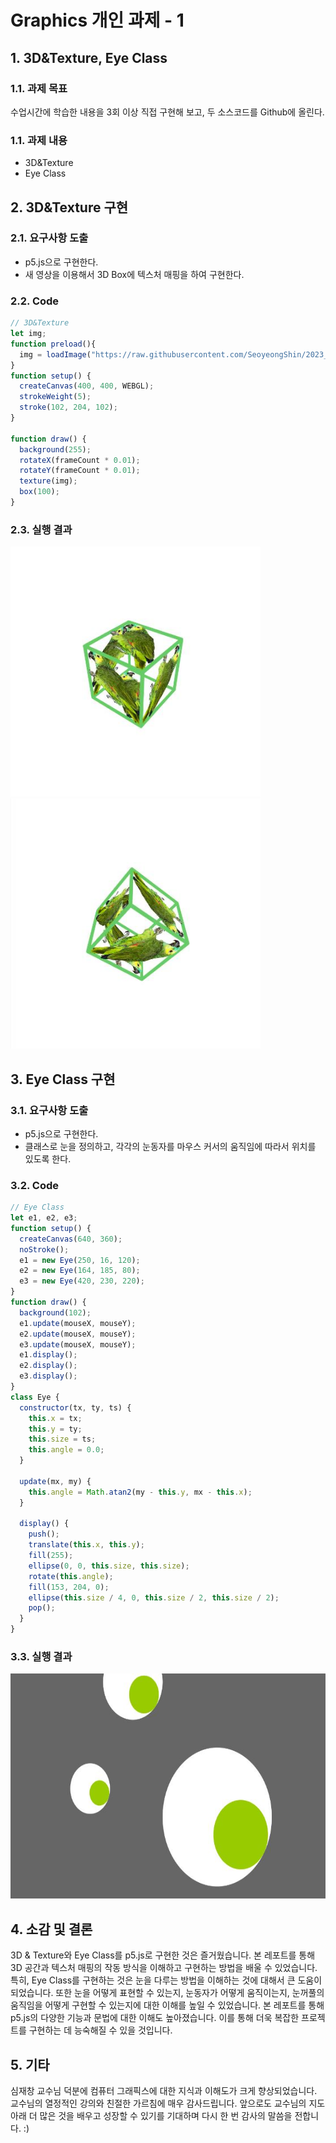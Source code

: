# Graphics 개인 과제 - 1 

## 1. 3D&Texture, Eye Class

### 1.1. 과제 목표 
수업시간에 학습한 내용을 3회 이상 직접 구현해 보고, 두 소스코드를 Github에 올린다.
### 1.1. 과제 내용 
  * 3D&Texture
  * Eye Class

## 2. 3D&Texture 구현
### 2.1. 요구사항 도출
  * p5.js으로 구현한다.
  * 새 영상을 이용해서 3D Box에 텍스처 매핑을 하여 구현한다. 
 
### 2.2. Code 
```javascript
// 3D&Texture
let img;
function preload(){
  img = loadImage("https://raw.githubusercontent.com/SeoyeongShin/2023_1Graphics/main/img/bird_parrot.png");
}
function setup() {
  createCanvas(400, 400, WEBGL);
  strokeWeight(5);
  stroke(102, 204, 102);
}

function draw() {
  background(255);
  rotateX(frameCount * 0.01);
  rotateY(frameCount * 0.01);
  texture(img);
  box(100);
}
```

### 2.3. 실행 결과
<img src="https://raw.githubusercontent.com/SeoyeongShin/2023_1Graphics/main/img/result/box_texture_result.jpg" width="400px" height="400px" title="boxTexture1" alt="boxTexture1"></img>
<img src="https://raw.githubusercontent.com/SeoyeongShin/2023_1Graphics/main/img/result/box_texture_2_result.jpg" width="400px" height="400px" title="boxTexture2" alt="boxTexture2"></img>
<br/>

## 3. Eye Class 구현
### 3.1. 요구사항 도출
  * p5.js으로 구현한다.
  * 클래스로 눈을 정의하고, 각각의 눈동자를 마우스 커서의 움직임에 따라서 위치를  있도록 한다. 
 
### 3.2. Code 
```javascript
// Eye Class
let e1, e2, e3;
function setup() {
  createCanvas(640, 360);
  noStroke();
  e1 = new Eye(250, 16, 120);
  e2 = new Eye(164, 185, 80);
  e3 = new Eye(420, 230, 220);
}
function draw() {
  background(102);
  e1.update(mouseX, mouseY);
  e2.update(mouseX, mouseY);
  e3.update(mouseX, mouseY);
  e1.display();
  e2.display();
  e3.display();
}
class Eye {
  constructor(tx, ty, ts) {
    this.x = tx;
    this.y = ty;
    this.size = ts;
    this.angle = 0.0;
  }

  update(mx, my) {
    this.angle = Math.atan2(my - this.y, mx - this.x);
  }

  display() {
    push();
    translate(this.x, this.y);
    fill(255);
    ellipse(0, 0, this.size, this.size);
    rotate(this.angle);
    fill(153, 204, 0);
    ellipse(this.size / 4, 0, this.size / 2, this.size / 2);
    pop();
  }
}
```

### 3.3. 실행 결과
<img src="https://raw.githubusercontent.com/SeoyeongShin/2023_1Graphics/main/img/result/EyeClassResult.JPG" width="640px" height="360px" title="EyeClassResult" alt="EyeClassResult"></img>
<br/>

## 4. 소감 및 결론 
3D & Texture와 Eye Class를 p5.js로 구현한 것은 즐거웠습니다. 본 레포트를 통해 3D 공간과 텍스처 매핑의 작동 방식을 이해하고 구현하는 방법을 배울 수 있었습니다. 
특히, Eye Class를 구현하는 것은 눈을 다루는 방법을 이해하는 것에 대해서 큰 도움이 되었습니다. 
또한 눈을 어떻게 표현할 수 있는지, 눈동자가 어떻게 움직이는지, 눈꺼풀의 움직임을 어떻게 구현할 수 있는지에 대한 이해를 높일 수 있었습니다.
본 레포트를 통해 p5.js의 다양한 기능과 문법에 대한 이해도 높아졌습니다. 이를 통해 더욱 복잡한 프로젝트를 구현하는 데 능숙해질 수 있을 것입니다.

## 5. 기타 
심재창 교수님 덕분에 컴퓨터 그래픽스에 대한 지식과 이해도가 크게 향상되었습니다. 교수님의 열정적인 강의와 친절한 가르침에 매우 감사드립니다. 앞으로도 교수님의 지도 아래 더 많은 것을 배우고 성장할 수 있기를 기대하며 다시 한 번 감사의 말씀을 전합니다. :)
